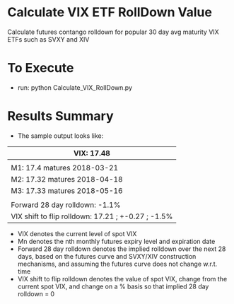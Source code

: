 # Calculate VIX ETF RollDown Value
Calculate futures contango rolldown for popular 30 day avg maturity VIX ETFs such as SVXY and XIV

# To Execute
- run: python Calculate_VIX_RollDown.py

# Results Summary
- The sample output looks like:

| VIX: 17.48| 
|---|
| |
| M1: 17.4 matures 2018-03-21 |
| M2: 17.32 matures 2018-04-18 |
| M3: 17.33 matures 2018-05-16 |
| |
| Forward 28 day rolldown: -1.1% |
| VIX shift to flip rolldown: 17.21 ; +-0.27 ; -1.5% |

- VIX denotes the current level of spot VIX
- Mn denotes the nth monthly futures expiry level and expiration date
- Forward 28 day rolldown denotes the implied rolldown over the next 28 days, based on the futures curve and SVXY/XIV construction mechanisms, and assuming the futures curve does not change w.r.t. time
- VIX shift to flip rolldown denotes the value of spot VIX, change from the current spot VIX, and change on a % basis so that implied 28 day rolldown = 0
